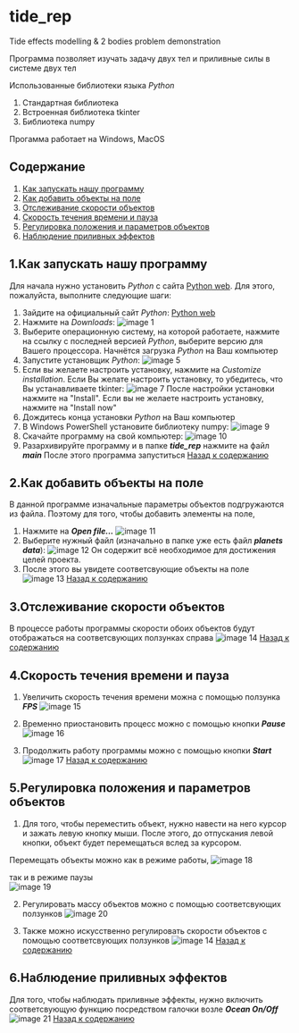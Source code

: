 ﻿# tide_rep
Tide effects modelling & 2 bodies problem demonstration 

Программа позволяет изучать задачу двух тел и приливные силы в системе двух тел

Использованные библиотеки языка *Python*
1. Стандартная библиотека
2. Встроенная библиотека tkinter
3. Библиотека numpy

Прогамма работает на Windows, MacOS

## Содержание

1. [Как запускать нашу программу]
2. [Как добавить объекты на поле]
3. [Отслеживание скорости объектов]
4. [Скорость течения времени и пауза]
5. [Регулировка положения и параметров объектов]
6. [Наблюдение приливных эффектов]

## 1.Как запускать нашу программу

Для начала нужно установить *Python* с сайта [Python web]. Для этого, пожалуйста, выполните следующие шаги:

1. Зайдите на официальный сайт *Python*: [Python web]
2. Нажмите на *Downloads*: 
![image 1](https://thumb.tildacdn.com/tild6630-6634-4835-b864-653434316537/-/format/webp/1.png)
3. Выберите операционную систему, на которой работаете, нажмите на ссылку с последней версией *Python*, 
   выберите версию для Вашего процессора. Начнётся загрузка *Python* на Ваш компьютер
6. Запустите установщик *Python*:
![image 5](https://thumb.tildacdn.com/tild3539-3539-4235-b339-366566373230/-/format/webp/5.png)
7. Если вы желаете настроить установку, нажмите на *Customize installation*. 
Если Вы желате настроить установку, то убедитесь, что Вы устанавливаете tkinter:
![image 7](https://thumb.tildacdn.com/tild3137-3437-4862-a266-303164303237/-/format/webp/7.png)
После настройки установки нажмите на "Install".
Если вы не желаете настроить установку, нажмите на "Install now"
8. Дождитесь конца установки *Python* на Ваш компьютер
9. В Windows PowerShell установите библиотеку numpy:
![image 9](https://thumb.tildacdn.com/tild3135-3962-4634-b736-366631303761/-/format/webp/9.png)
10. Скачайте программу на свой компьютер:
![image 10](https://thumb.tildacdn.com/tild6333-6236-4231-a266-623530393235/-/format/webp/10.png)
11. Разархивируйте программу и в папке ***tide_rep*** нажмите на файл ***main***
После этого программа запуститься
[Назад к содержанию]

## 2.Как добавить объекты на поле

В данной программе изначальные параметры объектов подгружаются из файла. Поэтому для того, чтобы добавить элементы на поле, 
1. Нажмите на ***Open file...***
![image 11](https://thumb.tildacdn.com/tild3135-6138-4739-a363-663136663139/-/format/webp/11.png)
2. Выберите нужный файл (изначально в папке уже есть файл ***planets data***):
![image 12](https://thumb.tildacdn.com/tild3334-3633-4332-b339-313866366435/-/format/webp/12.png)
Он содержит всё необходимое для достижения целей проекта.
3. После этого вы увидете соответсвующие объекты на поле
![image 13](https://thumb.tildacdn.com/tild3964-3439-4162-b564-613839636436/-/format/webp/13.png)
[Назад к содержанию]

## 3.Отслеживание скорости объектов

В процессе работы программы скорости обоих объектов будут отображаться на соответсвующих ползунках справа
![image 14](https://thumb.tildacdn.com/tild3862-3363-4163-a236-636636643662/-/format/webp/14.png)
[Назад к содержанию]

## 4.Скорость течения времени и пауза

1. Увеличить скорость течения времени можна с помощью ползунка ***FPS***
![image 15](https://thumb.tildacdn.com/tild3639-3664-4966-b661-363134333033/-/format/webp/15.png)

2. Временно приостановить процесс можно с помощью кнопки ***Pause***
![image 16](https://thumb.tildacdn.com/tild3763-6432-4833-b534-616437353433/-/format/webp/16.png)

3. Продолжить работу программы можно с помощью кнопки ***Start***
![image 17](https://thumb.tildacdn.com/tild6432-3765-4666-b438-323834323039/-/format/webp/17.png)
[Назад к содержанию]

## 5.Регулировка положения и параметров объектов

1. Для того, чтобы переместить объект, нужно навести на него курсор и зажать левую кнопку мыши. После этого,
до отпускания левой кнопки, объект будет перемещаться вслед за курсором. 

Перемещать объекты можно как в режиме работы,
![image 18](https://static.tildacdn.com/tild3966-6264-4461-b234-626565356462/181.gif)

так и в режиме паузы                                                                                                       
![image 19](https://static.tildacdn.com/tild6631-3337-4365-b932-393763626633/191.gif)

2. Регулировать массу объектов можно с помощью соответсвующих ползунков
![image 20](https://thumb.tildacdn.com/tild3234-3430-4930-b630-333037396266/-/format/webp/20.png)

3. Также можно искусственно регулировать скорости объектов с помощью соответсвующих ползунков
![image 14](https://thumb.tildacdn.com/tild3862-3363-4163-a236-636636643662/-/format/webp/14.png)
[Назад к содержанию]

## 6.Наблюдение приливных эффектов

Для того, чтобы наблюдать приливные эффекты, нужно включить соответсвующую функцию посредством галочки возле ***Ocean On/Off***
![image 21](https://thumb.tildacdn.com/tild3030-3935-4634-b265-666537626535/-/format/webp/21.png)
[Назад к содержанию]

[Python web]:https://www.python.org/
[Как запускать нашу программу]:https://github.com/davidkirakosyan/tide_rep#1%D0%BA%D0%B0%D0%BA-%D0%B7%D0%B0%D0%BF%D1%83%D1%81%D0%BA%D0%B0%D1%82%D1%8C-%D0%BD%D0%B0%D1%88%D1%83-%D0%BF%D1%80%D0%BE%D0%B3%D1%80%D0%B0%D0%BC%D0%BC%D1%83
[Как добавить объекты на поле]:https://github.com/davidkirakosyan/tide_rep#2%D0%BA%D0%B0%D0%BA-%D0%B4%D0%BE%D0%B1%D0%B0%D0%B2%D0%B8%D1%82%D1%8C-%D0%BE%D0%B1%D1%8A%D0%B5%D0%BA%D1%82%D1%8B-%D0%BD%D0%B0-%D0%BF%D0%BE%D0%BB%D0%B5
[Отслеживание скорости объектов]:https://github.com/davidkirakosyan/tide_rep#3%D0%BE%D1%82%D1%81%D0%BB%D0%B5%D0%B6%D0%B8%D0%B2%D0%B0%D0%BD%D0%B8%D0%B5-%D1%81%D0%BA%D0%BE%D1%80%D0%BE%D1%81%D1%82%D0%B8-%D0%BE%D0%B1%D1%8A%D0%B5%D0%BA%D1%82%D0%BE%D0%B2
[Скорость течения времени и пауза]:https://github.com/davidkirakosyan/tide_rep#4%D1%81%D0%BA%D0%BE%D1%80%D0%BE%D1%81%D1%82%D1%8C-%D1%82%D0%B5%D1%87%D0%B5%D0%BD%D0%B8%D1%8F-%D0%B2%D1%80%D0%B5%D0%BC%D0%B5%D0%BD%D0%B8-%D0%B8-%D0%BF%D0%B0%D1%83%D0%B7%D0%B0
[Регулировка положения и параметров объектов]:https://github.com/davidkirakosyan/tide_rep#5%D1%80%D0%B5%D0%B3%D1%83%D0%BB%D0%B8%D1%80%D0%BE%D0%B2%D0%BA%D0%B0-%D0%BF%D0%BE%D0%BB%D0%BE%D0%B6%D0%B5%D0%BD%D0%B8%D1%8F-%D0%B8-%D0%BF%D0%B0%D1%80%D0%B0%D0%BC%D0%B5%D1%82%D1%80%D0%BE%D0%B2-%D0%BE%D0%B1%D1%8A%D0%B5%D0%BA%D1%82%D0%BE%D0%B2
[Наблюдение приливных эффектов]:https://github.com/davidkirakosyan/tide_rep#6%D0%BD%D0%B0%D0%B1%D0%BB%D1%8E%D0%B4%D0%B5%D0%BD%D0%B8%D0%B5-%D0%BF%D1%80%D0%B8%D0%BB%D0%B8%D0%B2%D0%BD%D1%8B%D1%85-%D1%8D%D1%84%D1%84%D0%B5%D0%BA%D1%82%D0%BE%D0%B2
[Назад к содержанию]:https://github.com/davidkirakosyan/tide_rep#%D1%81%D0%BE%D0%B4%D0%B5%D1%80%D0%B6%D0%B0%D0%BD%D0%B8%D0%B5
